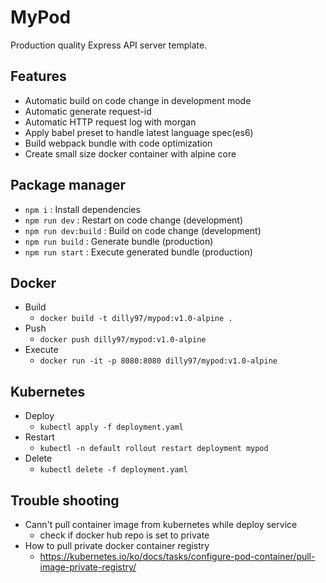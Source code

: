# MyPod
Production quality Express API server template.

## Features
- Automatic build on code change in development mode
- Automatic generate request-id
- Automatic HTTP request log with morgan
- Apply babel preset to handle latest language spec(es6)
- Build webpack bundle with code optimization
- Create small size docker container with alpine core

## Package manager
- `npm i` : Install dependencies
- `npm run dev` : Restart on code change (development)
- `npm run dev:build` : Build on code change (development)
- `npm run build` : Generate bundle (production)
- `npm run start` : Execute generated bundle (production)

## Docker
- Build
  - `docker build -t dilly97/mypod:v1.0-alpine .`
- Push
  - `docker push dilly97/mypod:v1.0-alpine`
- Execute
  - `docker run -it -p 8080:8080 dilly97/mypod:v1.0-alpine`

## Kubernetes
- Deploy
  - `kubectl apply -f deployment.yaml`
- Restart
  - `kubectl -n default rollout restart deployment mypod`
- Delete
  - `kubectl delete -f deployment.yaml`

## Trouble shooting
- Cann't pull container image from kubernetes while deploy service
  - check if docker hub repo is set to private
- How to pull private docker container registry
  - https://kubernetes.io/ko/docs/tasks/configure-pod-container/pull-image-private-registry/